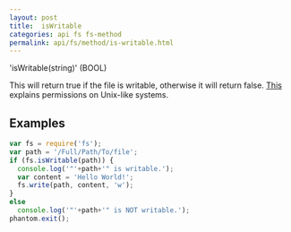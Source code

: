 ```yaml
---
layout: post
title:  isWritable
categories: api fs fs-method
permalink: api/fs/method/is-writable.html
---
```


'isWritable(string)' (BOOL)

This will return true if the file is writable, otherwise it will return false.
[This](http://en.wikipedia.org/wiki/File_system_permissions#Permissions) explains permissions on Unix-like systems.

## Examples

```javascript
var fs = require('fs');
var path = '/Full/Path/To/file';
if (fs.isWritable(path)) {
  console.log('"'+path+'" is writable.');
  var content = 'Hello World!';
  fs.write(path, content, 'w');
}
else
  console.log('"'+path+'" is NOT writable.');
phantom.exit();
```









